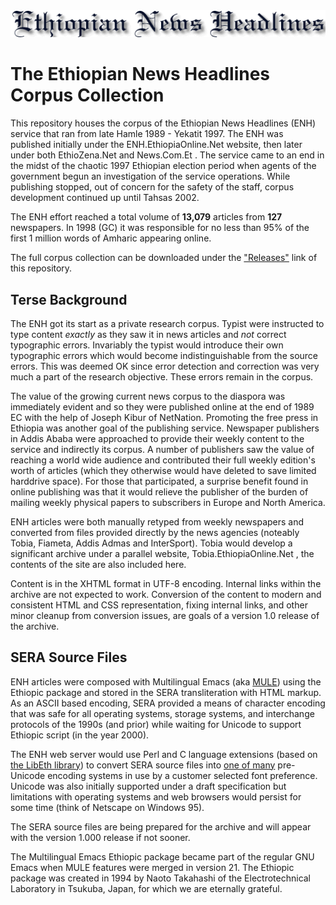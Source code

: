 <img src="images/ENHTOP.gif"/>

# The Ethiopian News Headlines Corpus Collection

This repository houses the corpus of the Ethiopian News Headlines (ENH) service that ran from late Hamle 1989 - Yekatit 1997. The ENH was published initially under the ENH.EthiopiaOnline.Net website, then later under both EthioZena.Net and News.Com.Et .  The service came to an end in the midst of the chaotic 1997 Ethiopian election period when agents of the government begun an investigation of the service operations.  While publishing stopped, out of concern for the safety of the staff, corpus development continued up until Tahsas 2002.

The ENH effort reached a total volume of **13,079** articles from **127** newspapers. In 1998 (GC) it was responsible for no less than 95% of the first 1 million words of Amharic appearing online.

The full corpus collection can be downloaded under the ["Releases"](https://github.com/geezorg/enh-corpus/releases/) link of this repository. 


## Terse Background
The ENH got its start as a private research corpus.  Typist were instructed to type content *exactly* as they saw it in news articles and *not* correct typographic errors. Invariably the typist would introduce their own typographic errors which would become indistinguishable from the source errors. This was deemed OK since error detection and correction was very much a part of the research objective.  These errors remain in the corpus. 

The value of the growing current news corpus to the diaspora was immediately evident and so they were published online at the end of 1989 EC with the help of Joseph Kibur of NetNation. Promoting the free press in Ethiopia was another goal of the publishing service. Newspaper publishers in Addis Ababa were approached to provide their weekly content to the service and indirectly its corpus. A number of publishers saw the value of reaching a world wide audience and contributed their full weekly edition's worth of articles (which they otherwise would have deleted to save limited harddrive space). For those that participated, a surprise benefit found in online publishing was that it would relieve the publisher of the burden of mailing weekly physical papers to subscribers in Europe and North America.

ENH articles were both manually retyped from weekly newspapers and converted from files provided directly by the news agencies (noteably Tobia, Fiameta, Addis Admas and InterSport). Tobia would develop a significant archive under a parallel website, Tobia.EthiopiaOnline.Net , the contents of the site are also included here.

Content is in the XHTML format in UTF-8 encoding.  Internal links within the archive are not expected to work.  Conversion of the content to modern and consistent HTML and CSS representation, fixing internal links, and other minor cleanup from conversion issues, are goals of a version 1.0 release of the archive.

## SERA Source Files
ENH articles were composed with Multilingual Emacs (aka [MULE](https://en.wikipedia.org/wiki/MULE)) using the Ethiopic package and stored in the SERA transliteration with HTML markup. As an ASCII based encoding, SERA provided a means of character encoding that was safe for all operating systems, storage systems, and interchange protocols of the 1990s (and prior) while waiting for Unicode to support Ethiopic script (in the year 2000).

The ENH web server would use Perl and C language extensions (based on [the LibEth library](http://libeth.sourceforge.net/)) to convert SERA source files into [one of many](http://libeth.sourceforge.net/CharacterSets.html]) pre-Unicode encoding systems in use by a customer selected font preference. Unicode was also initially supported under a draft specification but limitations with operating systems and web browsers would persist for some time (think of Netscape on Windows 95).

The SERA source files are being prepared for the archive and will appear with the version 1.000 release if not sooner. 

The Multilingual Emacs Ethiopic package became part of the regular GNU Emacs when MULE features were merged in version 21. The Ethiopic package was created in 1994 by Naoto Takahashi of the Electrotechnical Laboratory in Tsukuba, Japan, for which we are eternally grateful.  



